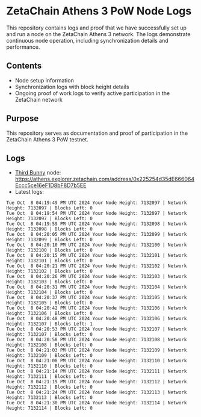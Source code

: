 # ZetaChain Athens 3 PoW Node Logs
This repository contains logs and proof that we have successfully set up and run a node on the ZetaChain Athens 3 network. The logs demonstrate continuous node operation, including synchronization details and performance.

## Contents
- Node setup information
- Synchronization logs with block height details
- Ongoing proof of work logs to verify active participation in the ZetaChain network

## Purpose
This repository serves as documentation and proof of participation in the ZetaChain Athens 3 PoW testnet.

## Logs

- [Third Bunny](https://thirdbunny.xyz/) node: https://athens.explorer.zetachain.com/address/0x225254d35dE666064Eccc5ce16eF1D8bF8D7b5EE
- Latest logs:
```
Tue Oct  8 04:19:49 PM UTC 2024 Your Node Height: 7132097 | Network Height: 7132097 | Blocks Left: 0
Tue Oct  8 04:19:54 PM UTC 2024 Your Node Height: 7132097 | Network Height: 7132097 | Blocks Left: 0
Tue Oct  8 04:19:59 PM UTC 2024 Your Node Height: 7132098 | Network Height: 7132098 | Blocks Left: 0
Tue Oct  8 04:20:05 PM UTC 2024 Your Node Height: 7132099 | Network Height: 7132099 | Blocks Left: 0
Tue Oct  8 04:20:10 PM UTC 2024 Your Node Height: 7132100 | Network Height: 7132100 | Blocks Left: 0
Tue Oct  8 04:20:15 PM UTC 2024 Your Node Height: 7132101 | Network Height: 7132101 | Blocks Left: 0
Tue Oct  8 04:20:21 PM UTC 2024 Your Node Height: 7132102 | Network Height: 7132102 | Blocks Left: 0
Tue Oct  8 04:20:26 PM UTC 2024 Your Node Height: 7132103 | Network Height: 7132103 | Blocks Left: 0
Tue Oct  8 04:20:31 PM UTC 2024 Your Node Height: 7132104 | Network Height: 7132104 | Blocks Left: 0
Tue Oct  8 04:20:37 PM UTC 2024 Your Node Height: 7132105 | Network Height: 7132105 | Blocks Left: 0
Tue Oct  8 04:20:42 PM UTC 2024 Your Node Height: 7132106 | Network Height: 7132106 | Blocks Left: 0
Tue Oct  8 04:20:48 PM UTC 2024 Your Node Height: 7132106 | Network Height: 7132107 | Blocks Left: 1
Tue Oct  8 04:20:53 PM UTC 2024 Your Node Height: 7132107 | Network Height: 7132107 | Blocks Left: 0
Tue Oct  8 04:20:58 PM UTC 2024 Your Node Height: 7132108 | Network Height: 7132108 | Blocks Left: 0
Tue Oct  8 04:21:03 PM UTC 2024 Your Node Height: 7132109 | Network Height: 7132109 | Blocks Left: 0
Tue Oct  8 04:21:08 PM UTC 2024 Your Node Height: 7132110 | Network Height: 7132110 | Blocks Left: 0
Tue Oct  8 04:21:14 PM UTC 2024 Your Node Height: 7132111 | Network Height: 7132111 | Blocks Left: 0
Tue Oct  8 04:21:19 PM UTC 2024 Your Node Height: 7132112 | Network Height: 7132112 | Blocks Left: 0
Tue Oct  8 04:21:24 PM UTC 2024 Your Node Height: 7132113 | Network Height: 7132113 | Blocks Left: 0
Tue Oct  8 04:21:30 PM UTC 2024 Your Node Height: 7132114 | Network Height: 7132114 | Blocks Left: 0
```
